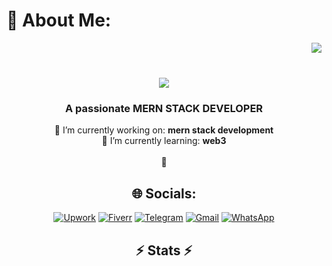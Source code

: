 # 💫 About Me:
<img align="right" src="https://visitor-badge.laobi.icu/badge?page_id=salesp07.salesp07" /><br><h1 align="center">   <img src="https://readme-typing-svg.herokuapp.com/?font=Righteous&size=35&center=true&vCenter=true&width=500&height=70&duration=4000&lines=Hi+There!+👋;+I'm+zeeshan!;" /></h1><h3 align="center">A passionate MERN STACK DEVELOPER </h3><div align="center"> 🔭 I’m currently working on: **mern stack development**<br>  🌱 I’m currently learning: **web3**<br><br>💬

## 🌐 Socials: 
[![Upwork](https://img.shields.io/badge/Upwork-white?logo=upwork)]((https://www.upwork.com/freelancers/~01b72be2f7aa334ee2))
[![Fiverr](https://img.shields.io/badge/Fiverr-black?logo=fiverr)](https://www.fiverr.com/arslan_wp)
[![Telegram](https://img.shields.io/badge/Telegram-2CA5E0?logo=telegram&logoColor=white)](https://t.me/zeeshu13)
[![Gmail](https://img.shields.io/badge/Gmail-D14836?logo=gmail&logoColor=white)](mailto:arslan.mumtaz04@gmail.com)
[![WhatsApp](https://img.shields.io/badge/WhatsApp-25D366?logo=whatsapp&logoColor=white)](https://wa.me/923435306291)


<h2 align="center">⚡ Stats ⚡</h2>



<!-- Proudly created with GPRM ( https://gprm.itsvg.in ) -->
